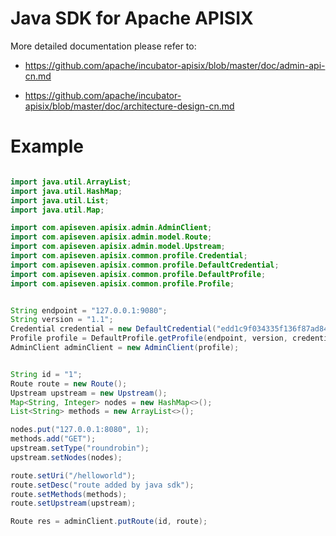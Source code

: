 # Java SDK for Apache APISIX

More detailed documentation please refer to:
- https://github.com/apache/incubator-apisix/blob/master/doc/admin-api-cn.md

- https://github.com/apache/incubator-apisix/blob/master/doc/architecture-design-cn.md


# Example

```java

import java.util.ArrayList;
import java.util.HashMap;
import java.util.List;
import java.util.Map;

import com.apiseven.apisix.admin.AdminClient;
import com.apiseven.apisix.admin.model.Route;
import com.apiseven.apisix.admin.model.Upstream;
import com.apiseven.apisix.common.profile.Credential;
import com.apiseven.apisix.common.profile.DefaultCredential;
import com.apiseven.apisix.common.profile.DefaultProfile;
import com.apiseven.apisix.common.profile.Profile;


String endpoint = "127.0.0.1:9080";
String version = "1.1";
Credential credential = new DefaultCredential("edd1c9f034335f136f87ad84b625c8f1");
Profile profile = DefaultProfile.getProfile(endpoint, version, credential);
AdminClient adminClient = new AdminClient(profile);


String id = "1";
Route route = new Route();
Upstream upstream = new Upstream();
Map<String, Integer> nodes = new HashMap<>();
List<String> methods = new ArrayList<>();

nodes.put("127.0.0.1:8080", 1);
methods.add("GET");
upstream.setType("roundrobin");
upstream.setNodes(nodes);

route.setUri("/helloworld");
route.setDesc("route added by java sdk");
route.setMethods(methods);
route.setUpstream(upstream);

Route res = adminClient.putRoute(id, route);

```


